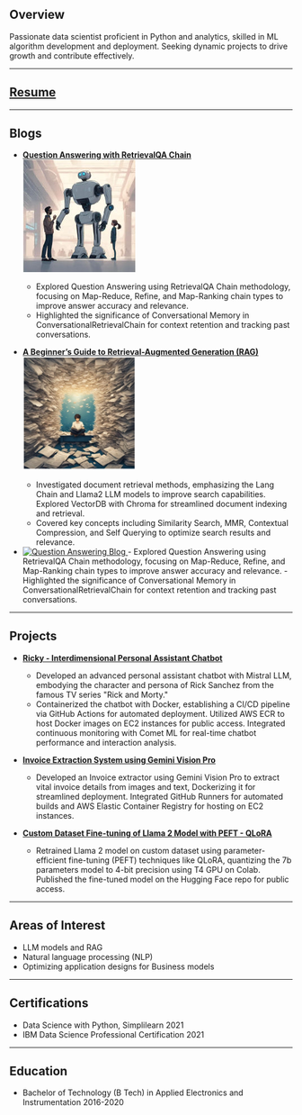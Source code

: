 ## Overview

Passionate data scientist proficient in Python and analytics, skilled in ML algorithm development and deployment. Seeking dynamic projects to drive growth and contribute effectively.

---

## [Resume](/pdf/EphronM_resume.pdf)

---

## Blogs


- **[Question Answering with RetrievalQA Chain](https://medium.com/@ephronM/discovering-beyond-rag-the-chatbot-curtain-unveiled-de6115468204)**
  <img src="/images/blog_1.jpg" alt="Question Answering Blog" width="200">
  - Explored Question Answering using RetrievalQA Chain methodology, focusing on Map-Reduce, Refine, and Map-Ranking chain types to improve answer accuracy and relevance.
  - Highlighted the significance of Conversational Memory in ConversationalRetrievalChain for context retention and tracking past conversations.

- **[A Beginner’s Guide to Retrieval-Augmented Generation (RAG)](https://medium.com/@ephronM/a-beginners-guide-to-retrieval-augmented-generation-rag-5569bb628a4b)**
  <img src="/images/blog_2.png" alt="Beginners Guide Blog" width="200">
  - Investigated document retrieval methods, emphasizing the Lang Chain and Llama2 LLM models to improve search capabilities. Explored VectorDB with Chroma for streamlined document indexing and retrieval.
  - Covered key concepts including Similarity Search, MMR, Contextual Compression, and Self Querying to optimize search results and relevance.

- <a href="https://medium.com/@ephronM/discovering-beyond-rag-the-chatbot-curtain-unveiled-de6115468204">
  <img src="path/to/question_answering_blog_image.png" alt="Question Answering Blog" width="200">
  </a>
  - Explored Question Answering using RetrievalQA Chain methodology, focusing on Map-Reduce, Refine, and Map-Ranking chain types to improve answer accuracy and relevance.
  - Highlighted the significance of Conversational Memory in ConversationalRetrievalChain for context retention and tracking past conversations.


---

## Projects

- **[Ricky - Interdimensional Personal Assistant Chatbot](https://github.com/EphronM/RICKY---Assistant)**
  - Developed an advanced personal assistant chatbot with Mistral LLM, embodying the character and persona of Rick Sanchez from the famous TV series "Rick and Morty."
  - Containerized the chatbot with Docker, establishing a CI/CD pipeline via GitHub Actions for automated deployment. Utilized AWS ECR to host Docker images on EC2 instances for public access. Integrated continuous monitoring with Comet ML for real-time chatbot performance and interaction analysis.

- **[Invoice Extraction System using Gemini Vision Pro](https://github.com/EphronM/Invoice_parser.git)**
  - Developed an Invoice extractor using Gemini Vision Pro to extract vital invoice details from images and text, Dockerizing it for streamlined deployment. Integrated GitHub Runners for automated builds and AWS Elastic Container Registry for hosting on EC2 instances.

- **[Custom Dataset Fine-tuning of Llama 2 Model with PEFT - QLoRA](https://github.com/EphronM/Retraining_llm)**
  - Retrained Llama 2 model on custom dataset using parameter-efficient fine-tuning (PEFT) techniques like QLoRA, quantizing the 7b parameters model to 4-bit precision using T4 GPU on Colab. Published the fine-tuned model on the Hugging Face repo for public access.

---

## Areas of Interest

- LLM models and RAG
- Natural language processing (NLP)
- Optimizing application designs for Business models

---

## Certifications

- Data Science with Python, Simplilearn 2021
- IBM Data Science Professional Certification 2021

---

## Education

- Bachelor of Technology (B Tech) in Applied Electronics and Instrumentation 2016-2020
